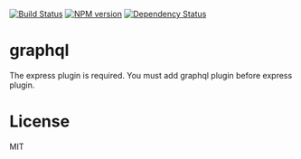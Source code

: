 [![Build Status][build-image]][build-url]
[![NPM version][npm-image]][npm-url]
[![Dependency Status][gemnasium-image]][gemnasium-url]

# graphql

The express plugin is required. You must add graphql plugin before express plugin.


# License

  MIT

[build-image]: https://img.shields.io/travis/gabliam/gabliam/master.svg?style=flat-square
[build-url]: https://travis-ci.org/gabliam/gabliam
[npm-image]: https://img.shields.io/npm/v/@gabliam/graphql.svg?style=flat-square
[npm-url]: https://github.com/gabliam/graphql
[gemnasium-image]: http://img.shields.io/gemnasium/gabliam/graphql.svg?style=flat-square
[gemnasium-url]: https://gemnasium.com/gabliam/graphql
